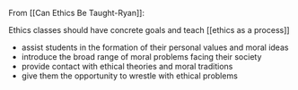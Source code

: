From [[Can Ethics Be Taught-Ryan]]:

Ethics classes should have concrete goals and teach [[ethics as a process]]

 - assist students in the formation of their personal values and moral ideas
 - introduce the broad range of moral problems facing their society
 - provide contact with ethical theories and moral traditions
 - give them the opportunity to wrestle with ethical problems
